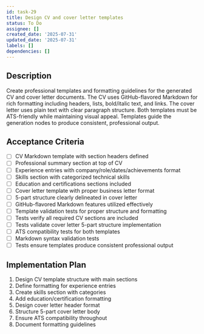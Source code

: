 ```yaml
---
id: task-29
title: Design CV and cover letter templates
status: To Do
assignee: []
created_date: '2025-07-31'
updated_date: '2025-07-31'
labels: []
dependencies: []
---
```


## Description

Create professional templates and formatting guidelines for the generated CV and cover letter documents. The CV uses GitHub-flavored Markdown for rich formatting including headers, lists, bold/italic text, and links. The cover letter uses plain text with clear paragraph structure. Both templates must be ATS-friendly while maintaining visual appeal. Templates guide the generation nodes to produce consistent, professional output.

## Acceptance Criteria

- [ ] CV Markdown template with section headers defined
- [ ] Professional summary section at top of CV
- [ ] Experience entries with company/role/dates/achievements format
- [ ] Skills section with categorized technical skills
- [ ] Education and certifications sections included
- [ ] Cover letter template with proper business letter format
- [ ] 5-part structure clearly delineated in cover letter
- [ ] GitHub-flavored Markdown features utilized effectively
- [ ] Template validation tests for proper structure and formatting
- [ ] Tests verify all required CV sections are included
- [ ] Tests validate cover letter 5-part structure implementation
- [ ] ATS compatibility tests for both templates
- [ ] Markdown syntax validation tests
- [ ] Tests ensure templates produce consistent professional output

## Implementation Plan

1. Design CV template structure with main sections
2. Define formatting for experience entries
3. Create skills section with categories
4. Add education/certification formatting
5. Design cover letter header format
6. Structure 5-part cover letter body
7. Ensure ATS compatibility throughout
8. Document formatting guidelines
